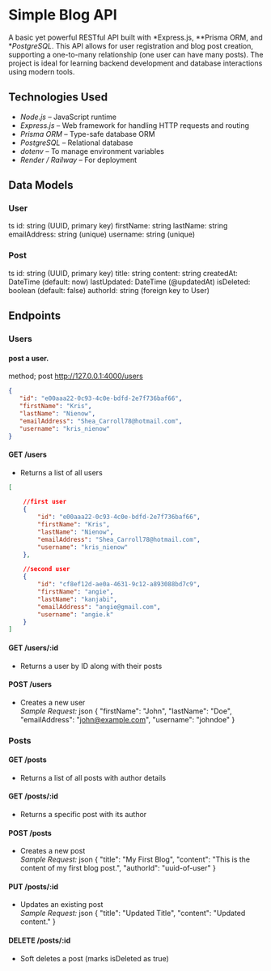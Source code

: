 # Simple Blog API

A basic yet powerful RESTful API built with *Express.js, **Prisma ORM, and **PostgreSQL*. This API allows for user registration and blog post creation, supporting a one-to-many relationship (one user can have many posts). The project is ideal for learning backend development and database interactions using modern tools.


## Technologies Used

- *Node.js* – JavaScript runtime
- *Express.js* – Web framework for handling HTTP requests and routing
- *Prisma ORM* – Type-safe database ORM
- *PostgreSQL* – Relational database
- *dotenv* – To manage environment variables
- *Render / Railway* – For deployment


## Data Models

### User
ts
id: string (UUID, primary key)
firstName: string
lastName: string
emailAddress: string (unique)
username: string (unique)


### Post
ts
id: string (UUID, primary key)
title: string
content: string
createdAt: DateTime (default: now)
lastUpdated: DateTime (@updatedAt)
isDeleted: boolean (default: false)
authorId: string (foreign key to User)



## Endpoints

### Users
#### post a user.
 method; post http://127.0.0.1:4000/users
 ```json
 {
    "id": "e00aaa22-0c93-4c0e-bdfd-2e7f736baf66",
    "firstName": "Kris",
    "lastName": "Nienow",
    "emailAddress": "Shea_Carroll78@hotmail.com",
    "username": "kris_nienow"
}
 ```

#### GET /users
- Returns a list of all users
```json
[

    //first user
    {
        "id": "e00aaa22-0c93-4c0e-bdfd-2e7f736baf66",
        "firstName": "Kris",
        "lastName": "Nienow",
        "emailAddress": "Shea_Carroll78@hotmail.com",
        "username": "kris_nienow"
    },

    //second user
    {
        "id": "cf8ef12d-ae0a-4631-9c12-a893088bd7c9",
        "firstName": "angie",
        "lastName": "kanjabi",
        "emailAddress": "angie@gmail.com",
        "username": "angie.k"
    }
]
```


#### GET /users/:id
- Returns a user by ID along with their posts

#### POST /users
- Creates a new user  
*Sample Request:*
json
{
  "firstName": "John",
  "lastName": "Doe",
  "emailAddress": "john@example.com",
  "username": "johndoe"
}


### Posts

#### GET /posts
- Returns a list of all posts with author details

#### GET /posts/:id
- Returns a specific post with its author

#### POST /posts
- Creates a new post  
*Sample Request:*
json
{
  "title": "My First Blog",
  "content": "This is the content of my first blog post.",
  "authorId": "uuid-of-user"
}


#### PUT /posts/:id
- Updates an existing post  
*Sample Request:*
json
{
  "title": "Updated Title",
  "content": "Updated content."
}


#### DELETE /posts/:id
- Soft deletes a post (marks isDeleted as true)